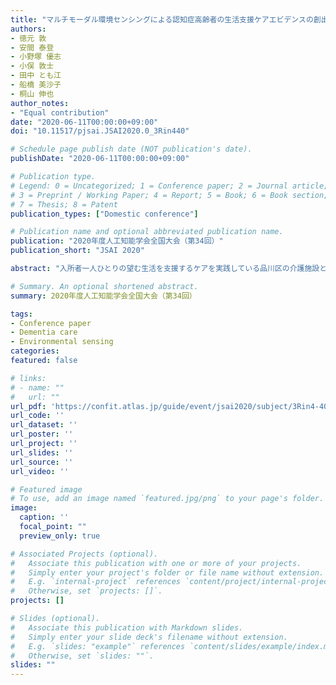 ```yaml
---
title: "マルチモーダル環境センシングによる認知症高齢者の生活支援ケアエビデンスの創出"
authors:
- 徳元 敦
- 安間 泰登
- 小野塚 優志
- 小俣 敦士
- 田中 とも江
- 船橋 美沙子
- 桐山 伸也
author_notes:
- "Equal contribution"
date: "2020-06-11T00:00:00+09:00"
doi: "10.11517/pjsai.JSAI2020.0_3Rin440"

# Schedule page publish date (NOT publication's date).
publishDate: "2020-06-11T00:00:00+09:00"

# Publication type.
# Legend: 0 = Uncategorized; 1 = Conference paper; 2 = Journal article;
# 3 = Preprint / Working Paper; 4 = Report; 5 = Book; 6 = Book section;
# 7 = Thesis; 8 = Patent
publication_types: ["Domestic conference"]

# Publication name and optional abbreviated publication name.
publication: "2020年度人工知能学会全国大会（第34回）"
publication_short: "JSAI 2020"

abstract: "入所者一人ひとりの望む生活を支援するケアを実践している品川区の介護施設と連携し、よいケアとは何か？のエビデンス創りを進めている。 当該施設に温度・湿度・照度を計測するセンサーを複数個所設置し， 24時間連続モニタリングができる環境を構築した．施設内における環境の状態像をマルチモーダルに表現できる分析ツールを開発し，窓やカーテンの開閉による環境整備行動の解釈を与え、生活支援のケアエビデンスとして現場で利活用できることを示した。"

# Summary. An optional shortened abstract.
summary: 2020年度人工知能学会全国大会（第34回）

tags:
- Conference paper
- Dementia care
- Environmental sensing
categories: 
featured: false

# links:
# - name: ""
#   url: ""
url_pdf: 'https://confit.atlas.jp/guide/event/jsai2020/subject/3Rin4-40/detail?lang=ja'
url_code: ''
url_dataset: ''
url_poster: ''
url_project: ''
url_slides: ''
url_source: ''
url_video: ''

# Featured image
# To use, add an image named `featured.jpg/png` to your page's folder. 
image:
  caption: ''
  focal_point: ""
  preview_only: true

# Associated Projects (optional).
#   Associate this publication with one or more of your projects.
#   Simply enter your project's folder or file name without extension.
#   E.g. `internal-project` references `content/project/internal-project/index.md`.
#   Otherwise, set `projects: []`.
projects: []

# Slides (optional).
#   Associate this publication with Markdown slides.
#   Simply enter your slide deck's filename without extension.
#   E.g. `slides: "example"` references `content/slides/example/index.md`.
#   Otherwise, set `slides: ""`.
slides: ""
---
```

